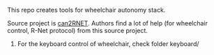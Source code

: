 This repo creates tools for wheelchair autonomy stack.

Source project is [can2RNET](https://github.com/redragonx/can2RNET). Authors find a lot of help (for wheelchair control, R-Net protocol) from this source project.
1) For the keyboard control of wheelchair, check folder keyboard/
